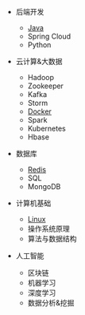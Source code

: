 - 后端开发

  - [Java](/beDev/Java/JavaBar)
  - Spring Cloud
  - Python
- 云计算&大数据
  - Hadoop
  - Zookeeper
  - Kafka
  - Storm
  - [Docker](/bigData/Docker/Docker)
  - Spark
  - Kubernetes
  - Hbase
- 数据库
  - [Redis](/dataBase/Redis/Redis)
  - SQL
  - MongoDB
- 计算机基础
  - [Linux](/algorithm/Linux/Linux)
  - 操作系统原理
  - 算法与数据结构
- 人工智能
  - 区块链
  - 机器学习
  - 深度学习
  - 数据分析&挖掘
